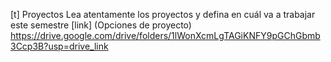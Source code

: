 
[t] Proyectos
Lea atentamente los proyectos y defina en cuál va a trabajar este semestre
[link] (Opciones de proyecto) https://drive.google.com/drive/folders/1lWonXcmLgTAGiKNFY9pGChGbmb3Ccp3B?usp=drive_link 